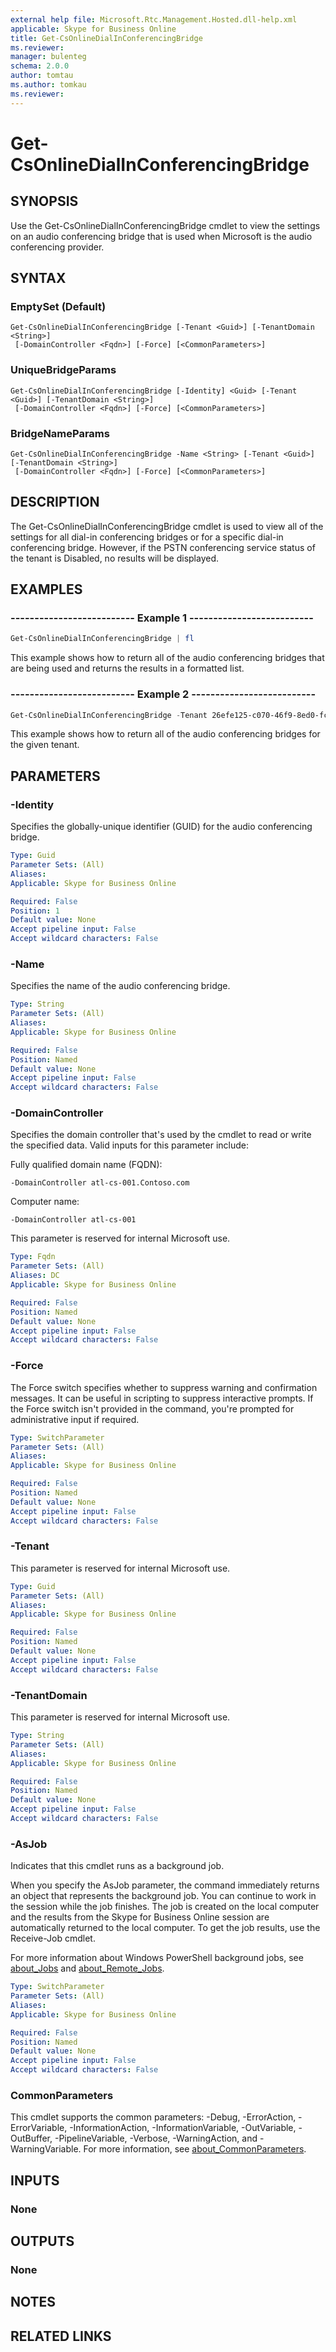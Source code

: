 ```yaml
---
external help file: Microsoft.Rtc.Management.Hosted.dll-help.xml 
applicable: Skype for Business Online
title: Get-CsOnlineDialInConferencingBridge
ms.reviewer: 
manager: bulenteg
schema: 2.0.0
author: tomtau
ms.author: tomkau
ms.reviewer:
---
```


# Get-CsOnlineDialInConferencingBridge

## SYNOPSIS
Use the Get-CsOnlineDialInConferencingBridge cmdlet to view the settings on an audio conferencing bridge that is used when Microsoft is the audio conferencing provider.

## SYNTAX

### EmptySet (Default)
```
Get-CsOnlineDialInConferencingBridge [-Tenant <Guid>] [-TenantDomain <String>]
 [-DomainController <Fqdn>] [-Force] [<CommonParameters>]
```

### UniqueBridgeParams
```
Get-CsOnlineDialInConferencingBridge [-Identity] <Guid> [-Tenant <Guid>] [-TenantDomain <String>]
 [-DomainController <Fqdn>] [-Force] [<CommonParameters>]
```

### BridgeNameParams
```
Get-CsOnlineDialInConferencingBridge -Name <String> [-Tenant <Guid>] [-TenantDomain <String>]
 [-DomainController <Fqdn>] [-Force] [<CommonParameters>]
```

## DESCRIPTION
The Get-CsOnlineDialInConferencingBridge cmdlet is used to view all of the settings for all dial-in conferencing bridges or for a specific dial-in conferencing bridge.
However, if the PSTN conferencing service status of the tenant is Disabled, no results will be displayed.

## EXAMPLES

### -------------------------- Example 1 --------------------------
```powershell
Get-CsOnlineDialInConferencingBridge | fl
```

This example shows how to return all of the audio conferencing bridges that are being used and returns the results in a formatted list.

### -------------------------- Example 2 --------------------------
```powershell
Get-CsOnlineDialInConferencingBridge -Tenant 26efe125-c070-46f9-8ed0-fc02165a167c
```

This example shows how to return all of the audio conferencing bridges for the given tenant.


## PARAMETERS

### -Identity
Specifies the globally-unique identifier (GUID) for the audio conferencing bridge.

```yaml
Type: Guid
Parameter Sets: (All)
Aliases: 
Applicable: Skype for Business Online

Required: False
Position: 1
Default value: None
Accept pipeline input: False
Accept wildcard characters: False
```

### -Name
Specifies the name of the audio conferencing bridge.

```yaml
Type: String
Parameter Sets: (All)
Aliases: 
Applicable: Skype for Business Online

Required: False
Position: Named
Default value: None
Accept pipeline input: False
Accept wildcard characters: False
```

### -DomainController
Specifies the domain controller that's used by the cmdlet to read or write the specified data.
Valid inputs for this parameter include:

Fully qualified domain name (FQDN): 

`-DomainController atl-cs-001.Contoso.com`

Computer name: 

`-DomainController atl-cs-001`

This parameter is reserved for internal Microsoft use.

```yaml
Type: Fqdn
Parameter Sets: (All)
Aliases: DC
Applicable: Skype for Business Online

Required: False
Position: Named
Default value: None
Accept pipeline input: False
Accept wildcard characters: False
```

### -Force
The Force switch specifies whether to suppress warning and confirmation messages.
It can be useful in scripting to suppress interactive prompts.
If the Force switch isn't provided in the command, you're prompted for administrative input if required.

```yaml
Type: SwitchParameter
Parameter Sets: (All)
Aliases: 
Applicable: Skype for Business Online

Required: False
Position: Named
Default value: None
Accept pipeline input: False
Accept wildcard characters: False
```

### -Tenant
This parameter is reserved for internal Microsoft use.

```yaml
Type: Guid
Parameter Sets: (All)
Aliases: 
Applicable: Skype for Business Online

Required: False
Position: Named
Default value: None
Accept pipeline input: False
Accept wildcard characters: False
```

### -TenantDomain
This parameter is reserved for internal Microsoft use.

```yaml
Type: String
Parameter Sets: (All)
Aliases: 
Applicable: Skype for Business Online

Required: False
Position: Named
Default value: None
Accept pipeline input: False
Accept wildcard characters: False
```

### -AsJob
Indicates that this cmdlet runs as a background job.

When you specify the AsJob parameter, the command immediately returns an object that represents the background job. You can continue to work in the session while the job finishes. The job is created on the local computer and the results from the Skype for Business Online session are automatically returned to the local computer. To get the job results, use the Receive-Job cmdlet.

For more information about Windows PowerShell background jobs, see [about_Jobs]( https://docs.microsoft.com/powershell/module/microsoft.powershell.core/about/about_jobs?view=powershell-6) and [about_Remote_Jobs]( https://docs.microsoft.com/powershell/module/microsoft.powershell.core/about/about_remote_jobs?view=powershell-6).


```yaml
Type: SwitchParameter
Parameter Sets: (All)
Aliases: 
Applicable: Skype for Business Online

Required: False
Position: Named
Default value: None
Accept pipeline input: False
Accept wildcard characters: False
```

### CommonParameters
This cmdlet supports the common parameters: -Debug, -ErrorAction, -ErrorVariable, -InformationAction, -InformationVariable, -OutVariable, -OutBuffer, -PipelineVariable, -Verbose, -WarningAction, and -WarningVariable. For more information, see [about_CommonParameters](https://go.microsoft.com/fwlink/?LinkID=113216).


## INPUTS

### None


## OUTPUTS

### None


## NOTES


## RELATED LINKS

